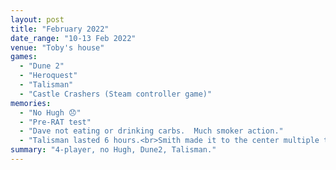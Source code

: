 ```yaml
---
layout: post
title: "February 2022"
date_range: "10-13 Feb 2022"
venue: "Toby's house"
games:
  - "Dune 2"
  - "Heroquest"
  - "Talisman"
  - "Castle Crashers (Steam controller game)"
memories:
  - "No Hugh 😞"
  - "Pre-RAT test"
  - "Dave not eating or drinking carbs.  Much smoker action."
  - "Talisman lasted 6 hours.<br>Smith made it to the center multiple times.  And left again.<br>Toby turned into a toad.  Multiple times.  Frogstomp."
summary: "4-player, no Hugh, Dune2, Talisman."
---
```

